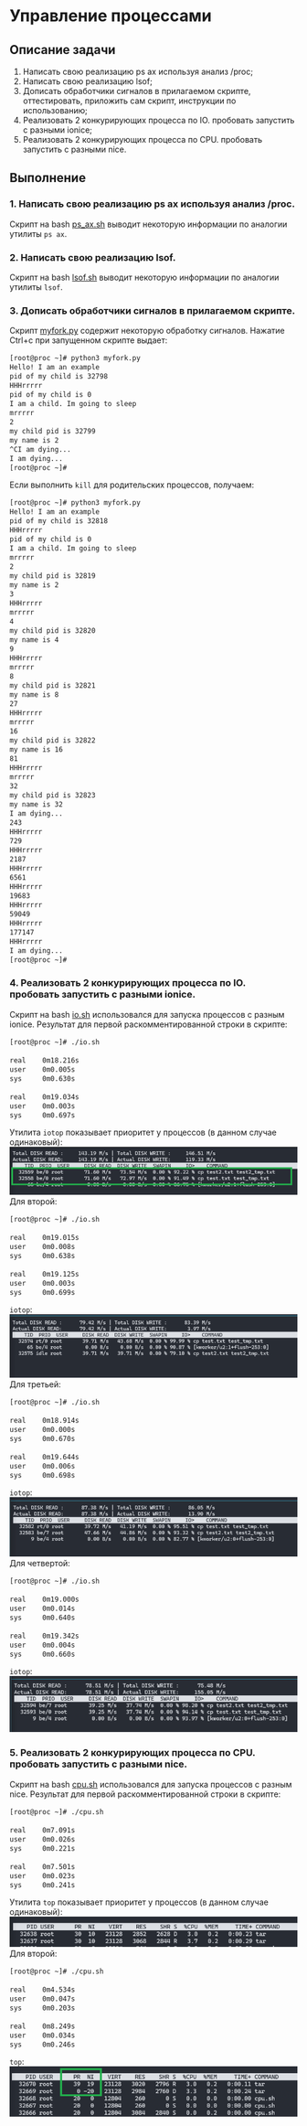 # Управление процессами

## Описание задачи

1. Написать свою реализацию ps ax используя анализ /proc;
2. Написать свою реализацию lsof;
3. Дописать обработчики сигналов в прилагаемом скрипте, оттестировать, приложить сам скрипт, инструкции по использованию;
4. Реализовать 2 конкурирующих процесса по IO. пробовать запустить с разными ionice;
5. Реализовать 2 конкурирующих процесса по CPU. пробовать запустить с разными nice.

## Выполнение

### 1. Написать свою реализацию ps ax используя анализ /proc.

Скрипт на bash [ps_ax.sh](https://github.com/Sof-Lab/Home_Lab/blob/main/Linux/Proc/ps_ax.sh) выводит некоторую информации по аналогии утилиты `ps ax`.

### 2. Написать свою реализацию lsof.

Скрипт на bash [lsof.sh](https://github.com/Sof-Lab/Home_Lab/blob/main/Linux/Proc/lsof.sh) выводит некоторую информации по аналогии утилиты `lsof`.

### 3. Дописать обработчики сигналов в прилагаемом скрипте.

Скрипт [myfork.py](https://github.com/Sof-Lab/Home_Lab/blob/main/Linux/Proc/myfork.py) содержит некоторую обработку сигналов.
Нажатие Ctrl+c при запущенном скрипте выдает:
```
[root@proc ~]# python3 myfork.py
Hello! I am an example
pid of my child is 32798
HHHrrrrr
pid of my child is 0
I am a child. Im going to sleep
mrrrrr
2
my child pid is 32799
my name is 2
^CI am dying...
I am dying...
[root@proc ~]#
```
Если выполнить `kill` для родительских процессов, получаем:
```
[root@proc ~]# python3 myfork.py
Hello! I am an example
pid of my child is 32818
HHHrrrrr
pid of my child is 0
I am a child. Im going to sleep
mrrrrr
2
my child pid is 32819
my name is 2
3
HHHrrrrr
mrrrrr
4
my child pid is 32820
my name is 4
9
HHHrrrrr
mrrrrr
8
my child pid is 32821
my name is 8
27
HHHrrrrr
mrrrrr
16
my child pid is 32822
my name is 16
81
HHHrrrrr
mrrrrr
32
my child pid is 32823
my name is 32
I am dying...
243
HHHrrrrr
729
HHHrrrrr
2187
HHHrrrrr
6561
HHHrrrrr
19683
HHHrrrrr
59049
HHHrrrrr
177147
HHHrrrrr
I am dying...
[root@proc ~]#
```

### 4. Реализовать 2 конкурирующих процесса по IO. пробовать запустить с разными ionice.

Скрипт на bash [io.sh](https://github.com/Sof-Lab/Home_Lab/blob/main/Linux/Proc/io.sh) использовался для запуска процессов с разным ionice.
Результат для первой раскомментированной строки в скрипте:
```
[root@proc ~]# ./io.sh

real    0m18.216s
user    0m0.005s
sys     0m0.630s

real    0m19.034s
user    0m0.003s
sys     0m0.697s
```
Утилита `iotop` показывает приоритет у процессов (в данном случае одинаковый):
![Image alt](https://github.com/Sof-Lab/Home_Lab/blob/main/Linux/Proc/screenshots/io_first.png)
Для второй:
```
[root@proc ~]# ./io.sh

real    0m19.015s
user    0m0.008s
sys     0m0.638s

real    0m19.125s
user    0m0.003s
sys     0m0.699s
```
`iotop`:
![Image alt](https://github.com/Sof-Lab/Home_Lab/blob/main/Linux/Proc/screenshots/io_second.png)
Для третьей:
```
[root@proc ~]# ./io.sh

real    0m18.914s
user    0m0.000s
sys     0m0.670s

real    0m19.644s
user    0m0.006s
sys     0m0.698s
```
`iotop`:
![Image alt](https://github.com/Sof-Lab/Home_Lab/blob/main/Linux/Proc/screenshots/io_third.png)
Для четвертой:
```
[root@proc ~]# ./io.sh

real    0m19.000s
user    0m0.014s
sys     0m0.640s

real    0m19.342s
user    0m0.004s
sys     0m0.660s
```
`iotop`:
![Image alt](https://github.com/Sof-Lab/Home_Lab/blob/main/Linux/Proc/screenshots/io_fourth.png)

### 5. Реализовать 2 конкурирующих процесса по CPU. пробовать запустить с разными nice.

Скрипт на bash [cpu.sh](https://github.com/Sof-Lab/Home_Lab/blob/main/Linux/Proc/cpu.sh) использовался для запуска процессов с разным nice.
Результат для первой раскомментированной строки в скрипте:
```
[root@proc ~]# ./cpu.sh

real    0m7.091s
user    0m0.026s
sys     0m0.221s

real    0m7.501s
user    0m0.023s
sys     0m0.241s
```
Утилита `top` показывает приоритет у процессов (в данном случае одинаковый):
![Image alt](https://github.com/Sof-Lab/Home_Lab/blob/main/Linux/Proc/screenshots/cpu_first.png)
Для второй:
```
[root@proc ~]# ./cpu.sh

real    0m4.534s
user    0m0.047s
sys     0m0.203s

real    0m8.249s
user    0m0.034s
sys     0m0.246s
```
`top`:
![Image alt](https://github.com/Sof-Lab/Home_Lab/blob/main/Linux/Proc/screenshots/cpu_second.png)